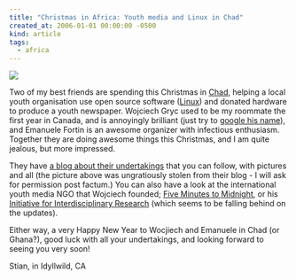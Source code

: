 ```yaml
---
title: "Christmas in Africa: Youth media and Linux in Chad"
created_at: 2006-01-01 00:00:00 -0500
kind: article
tags:
  - africa
---
```


![](http://i2r.org/fmm/a13i/washing.jpg)

Two of my best friends are spending this Christmas in
[Chad](http://www.wikipedia.org/wiki/Chad), helping a local youth
organisation use open source software
([Linux](http://www.wikipedia.org/wiki/Linux)) and donated hardware to
produce a youth newspaper. Wojciech Gryc used to be my roommate the
first year in Canada, and is annoyingly brilliant (just try to [google
his
name](http://www.google.com/search?hl=en&rls=en&q=%22Wojciech+Gryc%22&spell=1)),
and Emanuele Fortin is an awesome organizer with infectious enthusiasm.
Together they are doing awesome things this Christmas, and I am quite
jealous, but more impressed.

They have [a blog about their
undertakings](http://http://a13i.blogspot.com) that you can follow, with
pictures and all (the picture above was ungratiously stolen from their
blog - I will ask for permission post factum.) You can also have a look
at the international youth media NGO that Wojciech founded; [Five
Minutes to Midnight](http://i2r.org/fmm), or his [Initiative for
Interdisciplinary Research](http://i2r.org) (which seems to be falling
behind on the updates).

Either way, a very Happy New Year to Wocjiech and Emanuele in Chad (or
Ghana?), good luck with all your undertakings, and looking forward to
seeing you very soon!

Stian, in Idyllwild, CA
